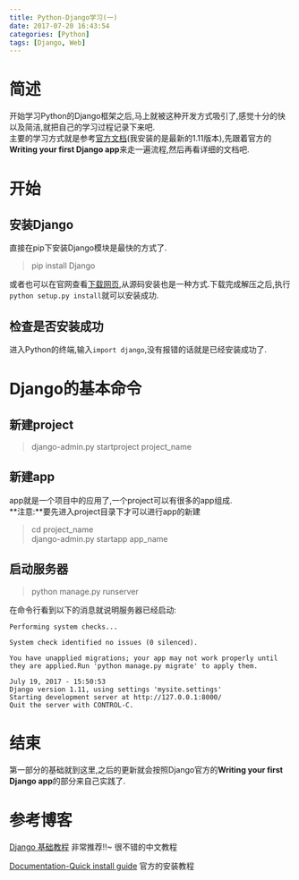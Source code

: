 ```yaml
---
title: Python-Django学习(一)
date: 2017-07-20 16:43:54
categories: [Python]
tags: [Django, Web]
---
```

[](#简述 "简述")简述
==============

开始学习Python的Django框架之后,马上就被这种开发方式吸引了,感觉十分的快以及简洁,就把自己的学习过程记录下来吧.  
主要的学习方式就是参考[官方文档](https://docs.djangoproject.com/en/1.11/intro/install/)(我安装的是最新的1.11版本),先跟着官方的**Writing your first Django app**来走一遍流程,然后再看详细的文档吧.

[](#开始 "开始")开始
==============
<!-- more -->
[](#安装Django "安装Django")安装Django
--------------------------------

直接在pip下安装Django模块是最快的方式了.

> pip install Django

或者也可以在官网查看[下载网页](https://www.djangoproject.com/download/),从源码安装也是一种方式.下载完成解压之后,执行`python setup.py install`就可以安装成功.

[](#检查是否安装成功 "检查是否安装成功")检查是否安装成功
--------------------------------

进入Python的终端,输入`import django`,没有报错的话就是已经安装成功了.

[](#Django的基本命令 "Django的基本命令")Django的基本命令
=========================================

[](#新建project "新建project")新建project
-----------------------------------

> django-admin.py startproject project_name

[](#新建app "新建app")新建app
-----------------------

app就是一个项目中的应用了,一个project可以有很多的app组成.  
**注意:**要先进入project目录下才可以进行app的新建

> cd project_name  
> django-admin.py startapp app_name

[](#启动服务器 "启动服务器")启动服务器
-----------------------

> python manage.py runserver

在命令行看到以下的消息就说明服务器已经启动:  

```shell
Performing system checks...

System check identified no issues (0 silenced).

You have unapplied migrations; your app may not work properly until they are applied.Run 'python manage.py migrate' to apply them.

July 19, 2017 - 15:50:53
Django version 1.11, using settings 'mysite.settings'
Starting development server at http://127.0.0.1:8000/
Quit the server with CONTROL-C.
```

[](#结束 "结束")结束
==============

第一部分的基础就到这里,之后的更新就会按照Django官方的**Writing your first Django app**的部分来自己实践了.

[](#参考博客 "参考博客")参考博客
====================

[Django 基础教程](http://code.ziqiangxuetang.com/django/django-tutorial.html) 非常推荐!!~ 很不错的中文教程

[Documentation-Quick install guide](https://docs.djangoproject.com/en/1.11/intro/install/) 官方的安装教程